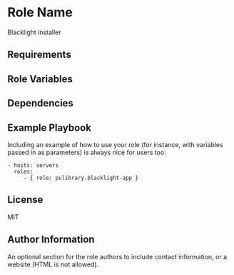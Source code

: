 Role Name
=========

Blacklight installer

Requirements
------------


Role Variables
--------------


Dependencies
------------


Example Playbook
----------------

Including an example of how to use your role (for instance, with variables
passed in as parameters) is always nice for users too:

    - hosts: servers
      roles:
         - { role: pulibrary.blacklight-app }

License
-------

MIT

Author Information
------------------

An optional section for the role authors to include contact information, or a
website (HTML is not allowed).
